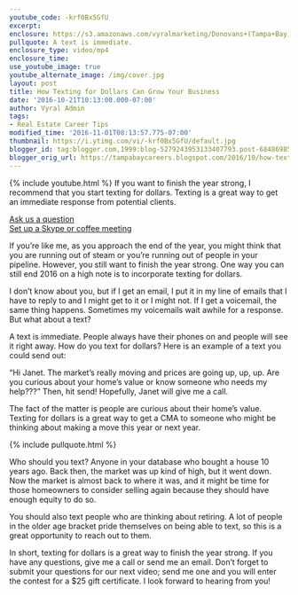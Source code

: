 ```yaml
---
youtube_code: -krf0Bx5GfU
excerpt:
enclosure: https://s3.amazonaws.com/vyralmarketing/Donovans+(Tampa+Bay)/Tampa+Bay+Real+Estate+Agent-+Finish+2016+strong+by+texting+for+dollars+(1).mp4
pullquote: A text is immediate.
enclosure_type: video/mp4
enclosure_time:
use_youtube_image: true
youtube_alternate_image: /img/cover.jpg
layout: post
title: How Texting for Dollars Can Grow Your Business
date: '2016-10-21T10:13:00.000-07:00'
author: Vyral Admin
tags:
- Real Estate Career Tips
modified_time: '2016-11-01T08:13:57.775-07:00'
thumbnail: https://i.ytimg.com/vi/-krf0Bx5GfU/default.jpg
blogger_id: tag:blogger.com,1999:blog-5279243953133407793.post-6848698505571763840
blogger_orig_url: https://tampabaycareers.blogspot.com/2016/10/how-texting-for-dollars-can-grow-your.html
---
```

{% include youtube.html %}
If you want to finish the year strong, I recommend that you start texting for dollars. Texting is a great way to get an immediate response from potential clients.

<div class="post-cta">
<a href="/contact/">Ask us a question</a><br>
<a href="/meeting/">Set up a Skype or coffee meeting</a>
</div>

If you’re like me, as you approach the end of the year, you might think that you are running out of steam or you’re running out of people in your pipeline. However, you still want to finish the year strong. One way you can still end 2016 on a high note is to incorporate texting for dollars.

I don’t know about you, but if I get an email, I put it in my line of emails that I have to reply to and I might get to it or I might not. If I get a voicemail, the same thing happens. Sometimes my voicemails wait awhile for a response. But what about a text?

A text is immediate. People always have their phones on and people will see it right away. How do you text for dollars? Here is an example of a text you could send out:

“Hi Janet. The market’s really moving and prices are going up, up, up. Are you curious about your home’s value or know someone who needs my help???” Then, hit send! Hopefully, Janet will give me a call.

The fact of the matter is people are curious about their home’s value. Texting for dollars is a great way to get a CMA to someone who might be thinking about making a move this year or next year.

{% include pullquote.html %}

Who should you text? Anyone in your database who bought a house 10 years ago. Back then, the market was up kind of high, but it went down. Now the market is almost back to where it was, and it might be time for those homeowners to consider selling again because they should have enough equity to do so.

You should also text people who are thinking about retiring. A lot of people in the older age bracket pride themselves on being able to text, so this is a great opportunity to reach out to them.


In short, texting for dollars is a great way to finish the year strong. If you have any questions, give me a call or send me an email. Don’t forget to submit your questions for our next video; send me one and you will enter the contest for a $25 gift certificate. I look forward to hearing from you!
